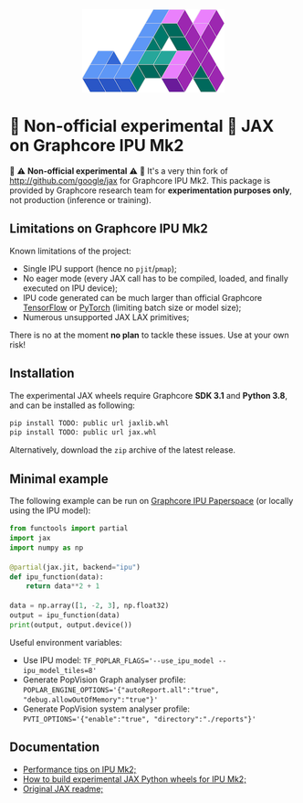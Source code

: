 <div align="center">
<img src="https://raw.githubusercontent.com/google/jax/main/images/jax_logo_250px.png" alt="logo"></img>
</div>


# :red_circle: **Non-official experimental** :red_circle: JAX on Graphcore IPU Mk2

:red_circle: :warning: **Non-official experimental** :warning: :red_circle: It's a very thin fork of http://github.com/google/jax for Graphcore IPU Mk2. This package is provided by Graphcore research team for **experimentation purposes only**, not production (inference or training).

## Limitations on Graphcore IPU Mk2

Known limitations of the project:

* Single IPU support (hence no `pjit`/`pmap`);
* No eager mode (every JAX call has to be compiled, loaded, and finally executed on IPU device);
* IPU code generated can be much larger than official Graphcore [TensorFlow](https://docs.graphcore.ai/projects/tensorflow-user-guide/en/latest/tensorflow/intro.html) or [PyTorch](https://docs.graphcore.ai/projects/poptorch-user-guide/en/latest/index.html) (limiting batch size or model size);
* Numerous unsupported JAX LAX primitives;

There is no at the moment **no plan** to tackle these issues. Use at your own risk!

## Installation

The experimental JAX wheels require Graphcore **SDK 3.1** and **Python 3.8**, and can be installed as following:
```bash
pip install TODO: public url jaxlib.whl
pip install TODO: public url jax.whl
```

Alternatively, download the `zip` archive of the latest release.

## Minimal example

The following example can be run on [Graphcore IPU Paperspace](https://www.paperspace.com/graphcore) (or locally using the IPU model):

```python
from functools import partial
import jax
import numpy as np

@partial(jax.jit, backend="ipu")
def ipu_function(data):
    return data**2 + 1

data = np.array([1, -2, 3], np.float32)
output = ipu_function(data)
print(output, output.device())
```

Useful environment variables:

* Use IPU model: `TF_POPLAR_FLAGS='--use_ipu_model --ipu_model_tiles=8'`
* Generate PopVision Graph analyser profile: `POPLAR_ENGINE_OPTIONS='{"autoReport.all":"true", "debug.allowOutOfMemory":"true"}'`
* Generate PopVision system analyser profile: `PVTI_OPTIONS='{"enable":"true", "directory":"./reports"}'`

## Documentation

* [Performance tips on IPU Mk2;](ipu/docs/performance.md)
* [How to build experimental JAX Python wheels for IPU Mk2;](ipu/docs/build.md)
* [Original JAX readme;](README_ORIGINAL.md)
